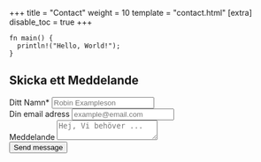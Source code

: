 +++
title = "Contact"
weight = 10
template = "contact.html"
[extra]
disable_toc = true
+++


<div class="contact-form">
  <div class="first-container">
    <div class="info-container code">
      <pre data-lang="rust" class="language-rust z-code"><code class="language-rust" data-lang="rust"><span class="z-source z-rust"><span class="z-meta z-function z-rust"><span class="z-meta z-function z-rust"><span class="z-storage z-type z-function z-rust">fn</span> </span><span class="z-entity z-name z-function z-rust">main</span></span><span class="z-meta z-function z-rust"><span class="z-meta z-function z-parameters z-rust"><span class="z-punctuation z-section z-parameters z-begin z-rust">(</span></span><span class="z-meta z-function z-rust"><span class="z-meta z-function z-parameters z-rust"><span class="z-punctuation z-section z-parameters z-end z-rust">)</span></span></span></span><span class="z-meta z-function z-rust"> </span><span class="z-meta z-function z-rust"><span class="z-meta z-block z-rust"><span class="z-punctuation z-section z-block z-begin z-rust">{</span>
</span></span></span><span class="z-source z-rust"><span class="z-meta z-function z-rust"><span class="z-meta z-block z-rust">  <span class="z-support z-macro z-rust">println!</span><span class="z-meta z-group z-rust"><span class="z-punctuation z-section z-group z-begin z-rust">(</span></span><span class="z-meta z-group z-rust"><span class="z-string z-quoted z-double z-rust"><span class="z-punctuation z-definition z-string z-begin z-rust">"</span>Hello, World!<span class="z-punctuation z-definition z-string z-end z-rust">"</span></span></span><span class="z-meta z-group z-rust"><span class="z-punctuation z-section z-group z-end z-rust">)</span></span><span class="z-punctuation z-terminator z-rust">;</span>
</span></span></span><span class="z-source z-rust"><span class="z-meta z-function z-rust"><span class="z-meta z-block z-rust"></span><span class="z-meta z-block z-rust"><span class="z-punctuation z-section z-block z-end z-rust">}</span></span></span>
</span></code></pre>
    </div>
  </div>
  <div class="second-container">
    <h2>Skicka ett Meddelande</h2>
    <form action="https://api.web3forms.com/submit" method="POST" hx-boost=false>
    <input type="hidden" name="access_key" value="7c21a4d7-8cc2-4712-8fd4-6726b2fdb578">
      <div class="form-group">
        <label for="name-input">Ditt Namn*</label>
        <input id="name-input" type="text" name="name"
          placeholder="Robin Exampleson" required="required"/>
      </div>
      <div class="form-group">
        <label for="email-input">Din email adress</label>
        <input id="email-input" type="text" name="email"
          placeholder="example@email.com" required="required" />
      </div>
      <!-- <div class="form-group"><label for="phone-input">Enter phone number*</label><input id="phone-input" type="text" -->
          <!-- placeholder="Eg. +1 800 000000" required="required" /></div> -->
      <div class="form-group">
        <label for="message-textarea">Meddelande</label>
        <textarea id="message-textarea" name="message" required
          placeholder="Hej, Vi behöver ..."></textarea>
      </div>
      <button type="submit">Send message</button>
    </form>
  </div>
</div>
